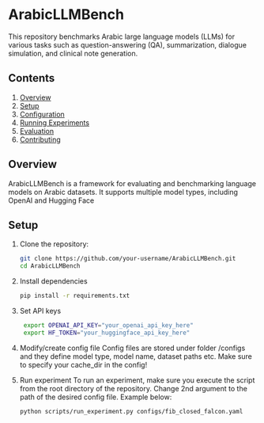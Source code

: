 # ArabicLLMBench

This repository benchmarks Arabic large language models (LLMs) for various tasks such as question-answering (QA), summarization, dialogue simulation, and clinical note generation.

## Contents
1. [Overview](#overview)
2. [Setup](#setup)
3. [Configuration](#configuration)
4. [Running Experiments](#running-experiments)
5. [Evaluation](#evaluation)
6. [Contributing](#contributing)

## Overview
ArabicLLMBench is a framework for evaluating and benchmarking language models on Arabic datasets. It supports multiple model types, including OpenAI and Hugging Face

## Setup
1. Clone the repository:
   ```bash
   git clone https://github.com/your-username/ArabicLLMBench.git
   cd ArabicLLMBench
   
2. Install dependencies
   ```bash
   pip install -r requirements.txt
   
4. Set API keys
   ```bash 
    export OPENAI_API_KEY="your_openai_api_key_here"
    export HF_TOKEN="your_huggingface_api_key_here"

5. Modify/create config file
    Config files are stored under folder /configs and they define model type, model name, dataset paths etc.
     Make sure to specify your cache_dir in the config!

7. Run experiment
   To run an experiment, make sure you execute the script from the root directory of the repository.
   Change 2nd argument to the path of the desired config file. Example below:
   ```bash
   python scripts/run_experiment.py configs/fib_closed_falcon.yaml 


   
   
